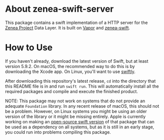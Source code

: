 # About zenea-swift-server
This package contains a swift implementation of a HTTP server for the [Zenea Project](https://github.com/glasfisch3000/zenea) Data Layer. It is built on [Vapor](https://github.com/vapor/vapor) and [zenea-swift](https://github.com/glasfisch3000/zenea-swift).

# How to Use
If you haven't already, download the latest version of Swift, but at least version 5.9.2. On macOS, the recommended way to do this is by downloading the Xcode app. On Linux, you'll want to use [swiftly](https://github.com/swift-server/swiftly).

After downloading this repository's latest release, `cd` into the directory that this README file is in and run `swift run`. This will automatically install all the required packages and compile and execute the finished product.

NOTE: This package may not work on systems that do not provide an adequate `Foundation` library. In any recent release of macOS, this should not be a problem. However, on Linux systems you might be using an older version of the library or it might be missing entirely. Apple is currently working on making an [open-source swift version](https://github.com/apple/swift-foundation) of that package that can be used as a dependency on all systems, but as it is still in an early stage, you could run into problems compiling this package.